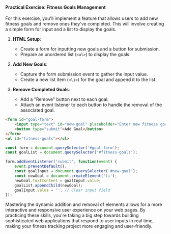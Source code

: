 #### Practical Exercise: Fitness Goals Management
For this exercise, you'll implement a feature that allows users to add new fitness goals and remove ones they've completed. This will involve creating a simple form for input and a list to display the goals.

1. **HTML Setup**:
   - Create a form for inputting new goals and a button for submission.
   - Prepare an unordered list (`<ul>`) to display the goals.

2. **Add New Goals**:
   - Capture the form submission event to gather the input value.
   - Create a new list item (`<li>`) for the goal and append it to the list.

3. **Remove Completed Goals**:
   - Add a "Remove" button next to each goal.
   - Attach an event listener to each button to handle the removal of the associated goal.

```html
<form id="goal-form">
    <input type="text" id="new-goal" placeholder="Enter new fitness goal">
    <button type="submit">Add Goal</button>
</form>
<ul id="fitness-goals"></ul>
```

```javascript
const form = document.querySelector('#goal-form');
const goalList = document.querySelector('#fitness-goals');

form.addEventListener('submit', function(event) {
    event.preventDefault();
    const goalInput = document.querySelector('#new-goal');
    const newGoal = document.createElement('li');
    newGoal.textContent = goalInput.value;
    goalList.appendChild(newGoal);
    goalInput.value = ''; // Clear input field
});
```

Mastering the dynamic addition and removal of elements allows for a more interactive and responsive user experience on your web pages. By practicing these skills, you're taking a big step towards building sophisticated web applications that respond to user inputs in real time, making your fitness tracking project more engaging and user-friendly.